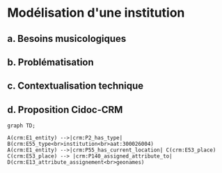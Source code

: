 # Modélisation d'une institution

## a. Besoins musicologiques

## b. Problématisation

## c. Contextualisation technique

## d. Proposition Cidoc-CRM

```mermaid
graph TD;

A(crm:E1_entity) -->|crm:P2_has_type| B(crm:E55_type<br>institution<br>aat:300026004)
A(crm:E1_entity) -->|crm:P55_has_current_location| C(crm:E53_place)
C(crm:E53_place) --> |crm:P140_assigned_attribute_to| D(crm:E13_attribute_assignement<br>geonames)

```

